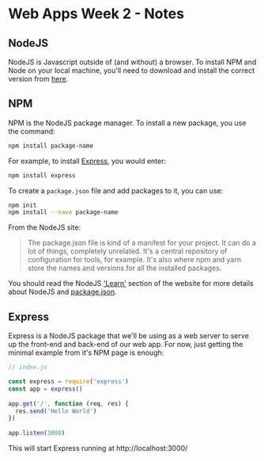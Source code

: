 # Web Apps Week 2 - Notes

## NodeJS

NodeJS is Javascript outside of (and without) a browser. To install NPM and Node on your local machine, you'll need to download and install the correct version from [here](https://nodejs.dev/).

## NPM

NPM is the NodeJS package manager. To install a new package, you use the command:

```sh
npm install package-name
```

For example, to install [Express](https://www.npmjs.com/package/express), you would enter:

```sh
npm install express
```

To create a `package.json` file and add packages to it, you can use:

```sh
npm init                         
npm install --save package-name
```

From the NodeJS site:

> The package.json file is kind of a manifest for your project. It can do a lot of things, completely unrelated. It's a central repository of configuration for tools, for example. It's also where npm and yarn store the names and versions for all the installed packages.

You should read the NodeJS ['Learn'](https://nodejs.dev/learn) section of the website for more details about NodeJS and [package.json](https://nodejs.dev/learn/the-package-json-guide).

## Express

Express is a NodeJS package that we'll be using as a web server to serve up the front-end and back-end of our web app. For now, just getting the minimal example from it's NPM page is enough:

```javascript
// index.js

const express = require('express')
const app = express()
 
app.get('/', function (req, res) {
  res.send('Hello World')
})
 
app.listen(3000)
```

This will start Express running at http://localhost:3000/
